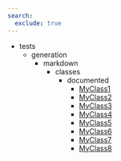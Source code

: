 ```yaml
---
search:
  exclude: true
---
```


- tests
    - generation
        - markdown
            - classes
                - documented
                    - [MyClass1](tests/generation/markdown/classes/documented/MyClass1.md)
                    - [MyClass2](tests/generation/markdown/classes/documented/MyClass2.md)
                    - [MyClass3](tests/generation/markdown/classes/documented/MyClass3.md)
                    - [MyClass4](tests/generation/markdown/classes/documented/MyClass4.md)
                    - [MyClass5](tests/generation/markdown/classes/documented/MyClass5.md)
                    - [MyClass6](tests/generation/markdown/classes/documented/MyClass6.md)
                    - [MyClass7](tests/generation/markdown/classes/documented/MyClass7.md)
                    - [MyClass8](tests/generation/markdown/classes/documented/MyClass8.md)
